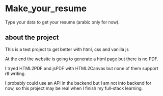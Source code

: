 # Make_your_resume
Type your data to get your resume (arabic only for now).

## about the project

This is a test project to get better with html, css and vanilla js

At the end the website is going to generate a html page but there is no PDF.

I tryed HTML2PDF and jsPDF with HTML2Canvas but none of them support rtl writing.

I probably could use an API in the backend but I am not into backend for now, so this project may be real when I finish my full-stack learning.
